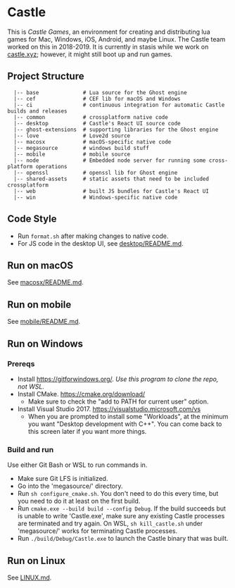 # Castle

This is *Castle Games*, an environment for creating and distributing lua games for Mac, Windows, iOS, Android, and maybe Linux. The Castle team worked on this in 2018-2019. It is currently in stasis while we work on [castle.xyz](http://castle.xyz); however, it might still boot up and run games.

## Project Structure

```
  |-- base              # Lua source for the Ghost engine
  |-- cef               # CEF lib for macOS and Windows
  |-- ci                # continuous integration for automatic Castle builds and releases
  |-- common            # crossplatform native code
  |-- desktop           # Castle's React UI source code
  |-- ghost-extensions  # supporting libraries for the Ghost engine
  |-- love              # Love2d source
  |-- macosx            # macOS-specific native code
  |-- megasource        # windows build stuff
  |-- mobile            # mobile source
  |-- node              # Embedded node server for running some cross-platform operations
  |-- openssl           # openssl lib for Ghost engine
  |-- shared-assets     # static assets that need to be included crossplatform
  |-- web               # built JS bundles for Castle's React UI
  |-- win               # Windows-specific native code
```

## Code Style

- Run `format.sh` after making changes to native code.
- For JS code in the desktop UI, see [desktop/README.md](desktop/README.md).

## Run on macOS

See [macosx/README.md](macosx/README.md).

## Run on mobile

See [mobile/README.md](mobile/README.md).

## Run on Windows

### Prereqs

- Install https://gitforwindows.org/. *Use this program to clone the repo, not WSL.*
- Install CMake. https://cmake.org/download/
  - Make sure to check the "add to PATH for current user" option.
- Install Visual Studio 2017. https://visualstudio.microsoft.com/vs
  - When you are prompted to install some "Workloads", at the minimum you want "Desktop development with C++". You can come back to this screen later if you want more things.

### Build and run

Use either Git Bash or WSL to run commands in.

- Make sure Git LFS is initialized.
- Go into the 'megasource/' directory.
- Run `sh configure_cmake.sh`. You don't need to do this every time, but you need to do it at least on the first build.
- Run `cmake.exe --build build --config Debug`. If the build succeeds but is unable to write 'Castle.exe', make sure any existing Castle processes are terminated and try again. On WSL, `sh kill_castle.sh` under 'megasource/' works for terminating Castle processes.
- Run `./build/Debug/Castle.exe` to launch the Castle binary that was built.

## Run on Linux

See [LINUX.md](./LINUX.md).
